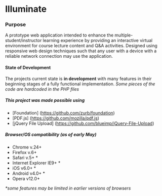# Illuminate

### Purpose
A prototype web application intended to enhance the multiple-student/instructor learning experience by providing an interactive virtual environment for course lecture content and Q&A activities. Designed using responsive web design techniques such that any user with a device with a reliable network connection may use the application.

#### State of Development
The projects current state is **in development** with many features in their beginning stages of a fully functional implementation. *Some pieces of the code are hardcoded in the PHP files*

##### This project was made possible using
- [Foundation] (https://github.com/zurb/foundation)
- [PDF.js] (https://github.com/mozilla/pdf.js)
- [jQuery File Upload] (https://github.com/blueimp/jQuery-File-Upload)

##### Browser/OS compatibility (as of early May)
- Chrome v.24+
- Firefox v.6+
- Safari v.5+ *
- Internet Explorer IE9+ *
- iOS v6.0+ *
- Android v4.0+ *
- Opera v12.0+

_*some features may be limited in earlier versions of browsers_
